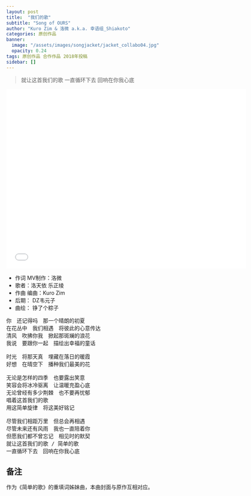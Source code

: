 ```yaml
---
layout: post
title:  "我们的歌"
subtitle: "Song of OURS"
author: "Kuro Zim & 洛微 a.k.a. 幸语组_Shiakoto"
categories: 原创作品
banner: 
  image: "/assets/images/songjacket/jacket_collabo04.jpg"
  opacity: 0.24
tags: 原创作品 合作作品 2018年投稿
sidebar: []
---
```


>  就让这首我们的歌 一直循环下去 回响在你我心底

<iframe src="//player.bilibili.com/player.html?bvid=BV1Mp411d71N" width="640" height="480" frameborder="0" scrolling="no" allowfullscreen></iframe>

* 作词 MV制作：洛微
* 歌者：洛天依 乐正绫
* 作曲 编曲：Kuro Zim
* 后期： DZ韦元子
* 曲绘： 铮了个粽子

<pre>
你　还记得吗　那一个晴朗的初夏
在花丛中　我们相遇　将彼此的心意传达
清风　吹拂你我　掀起那斑斓的浪花
我说　要跟你一起　描绘出幸福的童话

时光　将那天真　埋藏在落日的暖霞
好想　在晴空下　播种我们最美的花

无论是怎样的四季　也要露出笑意
笑容会将冰冷驱离　让温暖充盈心底
无论曾经有多少荆棘　也不要再忧郁
唱着这首我们的歌
用这简单旋律　将这美好铭记

尽管我们相距万里　但总会再相遇
尽管未来还有风雨　我也一直陪着你
但愿我们都不曾忘记　相见时的默契
就让这首我们的歌 / 简单的歌
一直循环下去　回响在你我心底
</pre>

## 备注

作为《简单的歌》的重填词姊妹曲，本曲封面与原作互相对应。